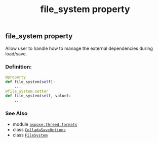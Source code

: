 ﻿---
title: file_system property
second_title: Aspose.3D for Python via .NET API References
description: 
type: docs
weight: 70
url: /aspose.threed.formats/colladasaveoptions/file_system/
is_root: false
---

## file_system property


Allow user to handle how to manage the external dependencies during load/save.
### Definition:
```python
@property
def file_system(self):
    ...
@file_system.setter
def file_system(self, value):
    ...
```

### See Also
* module [`aspose.threed.formats`](../../)
* class [`ColladaSaveOptions`](/3d/python-net/aspose.threed.formats/colladasaveoptions)
* class [`FileSystem`](/3d/python-net/aspose.threed.utilities/filesystem)
